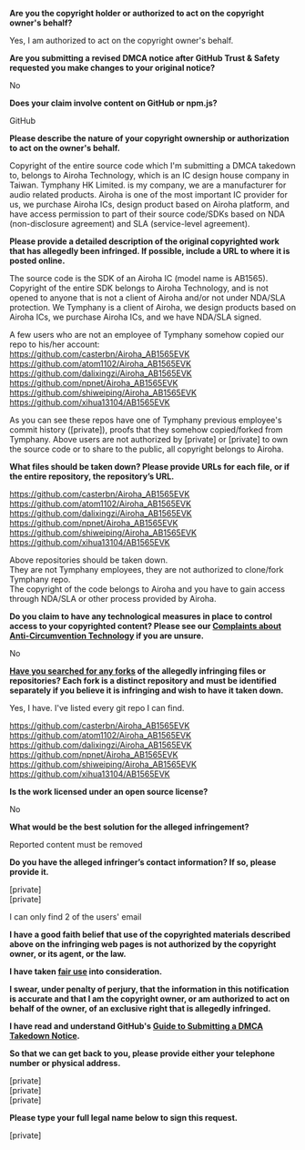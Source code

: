 **Are you the copyright holder or authorized to act on the copyright owner's behalf?**

Yes, I am authorized to act on the copyright owner's behalf.

**Are you submitting a revised DMCA notice after GitHub Trust & Safety requested you make changes to your original notice?**

No

**Does your claim involve content on GitHub or npm.js?**

GitHub

**Please describe the nature of your copyright ownership or authorization to act on the owner's behalf.**

Copyright of the entire source code which I'm submitting a DMCA takedown to, belongs to Airoha Technology, which is an IC design house company in Taiwan. Tymphany HK Limited. is my company, we are a manufacturer for audio related products.
Airoha is one of the most important IC provider for us, we purchase Airoha ICs, design product based on Airoha platform, and have access permission to part of their source code/SDKs based on NDA (non-disclosure agreement) and SLA (service-level agreement).

**Please provide a detailed description of the original copyrighted work that has allegedly been infringed. If possible, include a URL to where it is posted online.**

The source code is the SDK of an Airoha IC (model name is AB1565). Copyright of the entire SDK belongs to Airoha Technology, and is not opened to anyone that is not a client of Airoha and/or not under NDA/SLA protection. We Tymphany is a client of Airoha, we design products based on Airoha ICs, we purchase Airoha ICs, and we have NDA/SLA signed.

A few users who are not an employee of Tymphany somehow copied our repo to his/her account:  
https://github.com/casterbn/Airoha_AB1565EVK  
https://github.com/atom1102/Airoha_AB1565EVK  
https://github.com/dalixingzi/Airoha_AB1565EVK  
https://github.com/npnet/Airoha_AB1565EVK  
https://github.com/shiweiping/Airoha_AB1565EVK  
https://github.com/xihua13104/AB1565EVK  

As you can see these repos have one of Tymphany previous employee's commit history ([private]), proofs that they somehow copied/forked from Tymphany. Above users are not authorized by [private] or [private] to own the source code or to share to the public, all copyright belongs to Airoha.

**What files should be taken down? Please provide URLs for each file, or if the entire repository, the repository’s URL.**

https://github.com/casterbn/Airoha_AB1565EVK  
https://github.com/atom1102/Airoha_AB1565EVK  
https://github.com/dalixingzi/Airoha_AB1565EVK  
https://github.com/npnet/Airoha_AB1565EVK  
https://github.com/shiweiping/Airoha_AB1565EVK  
https://github.com/xihua13104/AB1565EVK  

Above repositories should be taken down.  
They are not Tymphany employees, they are not authorized to clone/fork Tymphany repo.  
The copyright of the code belongs to Airoha and you have to gain access through NDA/SLA or other process provided by Airoha.

**Do you claim to have any technological measures in place to control access to your copyrighted content? Please see our <a href="https://docs.github.com/articles/guide-to-submitting-a-dmca-takedown-notice#complaints-about-anti-circumvention-technology">Complaints about Anti-Circumvention Technology</a> if you are unsure.**

No

**<a href="https://docs.github.com/articles/dmca-takedown-policy#b-what-about-forks-or-whats-a-fork">Have you searched for any forks</a> of the allegedly infringing files or repositories? Each fork is a distinct repository and must be identified separately if you believe it is infringing and wish to have it taken down.**

Yes, I have. I've listed every git repo I can find.

https://github.com/casterbn/Airoha_AB1565EVK  
https://github.com/atom1102/Airoha_AB1565EVK  
https://github.com/dalixingzi/Airoha_AB1565EVK  
https://github.com/npnet/Airoha_AB1565EVK  
https://github.com/shiweiping/Airoha_AB1565EVK  
https://github.com/xihua13104/AB1565EVK  

**Is the work licensed under an open source license?**

No

**What would be the best solution for the alleged infringement?**

Reported content must be removed

**Do you have the alleged infringer’s contact information? If so, please provide it.**

[private]  
[private]  

I can only find 2 of the users' email

**I have a good faith belief that use of the copyrighted materials described above on the infringing web pages is not authorized by the copyright owner, or its agent, or the law.**

**I have taken <a href="https://www.lumendatabase.org/topics/22">fair use</a> into consideration.**

**I swear, under penalty of perjury, that the information in this notification is accurate and that I am the copyright owner, or am authorized to act on behalf of the owner, of an exclusive right that is allegedly infringed.**

**I have read and understand GitHub's <a href="https://docs.github.com/articles/guide-to-submitting-a-dmca-takedown-notice/">Guide to Submitting a DMCA Takedown Notice</a>.**

**So that we can get back to you, please provide either your telephone number or physical address.**

[private]  
[private]  
[private]  

**Please type your full legal name below to sign this request.**

[private]  